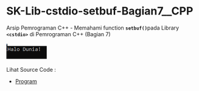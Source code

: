 # SK-Lib-cstdio-setbuf-Bagian7__CPP
Arsip Pemrograman C++ - Memahami function <code><b>setbuf()</b></code>pada Library <code><b>&lt;cstdio></b></code> di Pemrograman C++ (Bagian 7)<br><br>
<img src="https://github.com/RizkyKhapidsyah/SK-Lib-cstdio-setbuf-Bagian7__CPP/blob/master/SK-Lib-cstdio-setbuf-Bagian7__CPP/result/001.PNG"><br><br>
Lihat Source Code : <br>
- <a href="https://github.com/RizkyKhapidsyah/SK-Lib-cstdio-setbuf-Bagian7__CPP/blob/master/SK-Lib-cstdio-setbuf-Bagian7__CPP/Source.cpp">Program</a>
